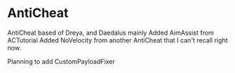 # AntiCheat
AntiCheat based of Dreya, and Daedalus mainly
Added AimAssist from ACTutorial
Added NoVelocity from another AntiCheat that I can't recall right now.

Planning to add CustomPayloadFixer
